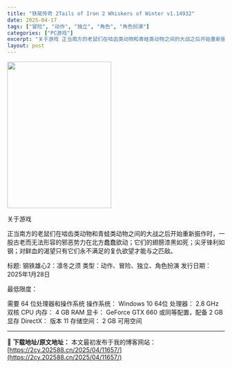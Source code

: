 ```yaml
---
title: "铁尾传奇 2Tails of Iron 2 Whiskers of Winter v1.14932"
date: 2025-04-17
tags: ["冒险", "动作", "独立", "角色", "角色扮演"]
categories: ["PC游戏"]
excerpt: "关于游戏 正当南方的老鼠们在啮齿类动物和青蛙类动物之间的大战之后开始重新振作时，一股古老而无法形容的邪恶势力在北方蠢蠢欲动；它们的翅膀漆黑如死；尖牙锋利如钢；对鲜血的渴望只有它们永不满足的复仇欲望才能与之匹敌。 标题: 钢铁雄心2：凛冬之须 类型：动作、冒险、独立、角色扮演 发行日期：2025年1月&hellip;"
layout: post
---
```


<img class="aligncenter size-full wp-image-11658" src="https://2cy.202588.cn/wp-content/uploads/2025/04/2025041706241719.jpg" alt="" width="241" height="339" />

关于游戏

正当南方的老鼠们在啮齿类动物和青蛙类动物之间的大战之后开始重新振作时，一股古老而无法形容的邪恶势力在北方蠢蠢欲动；它们的翅膀漆黑如死；尖牙锋利如钢；对鲜血的渴望只有它们永不满足的复仇欲望才能与之匹敌。

标题: 钢铁雄心2：凛冬之须
类型：动作、冒险、独立、角色扮演
发行日期：2025年1月28日

最低限度：

需要 64 位处理器和操作系统
操作系统： Windows 10 64位
处理器： 2.8 GHz 双核 CPU
内存： 4 GB RAM
显卡： GeForce GTX 660 或同等配置，配备 2 GB 显存
DirectX： 版本 11
存储空间： 2 GB 可用空间

---
📖 **下载地址/原文地址：** 本文最初发布于我的博客网站：[https://2cy.202588.cn/2025/04/11657/](https://2cy.202588.cn/2025/04/11657/)
